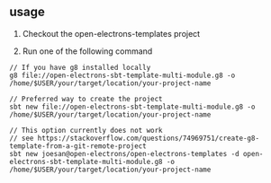 ## usage

1. Checkout the open-electrons-templates project

2. Run one of the following command

```
// If you have g8 installed locally
g8 file://open-electrons-sbt-template-multi-module.g8 -o /home/$USER/your/target/location/your-project-name

// Preferred way to create the project
sbt new file://open-electrons-sbt-template-multi-module.g8 -o /home/$USER/your/target/location/your-project-name

// This option currently does not work
// see https://stackoverflow.com/questions/74969751/create-g8-template-from-a-git-remote-project
sbt new joesan@open-electrons/open-electrons-templates -d open-electrons-sbt-template-multi-module.g8 -o /home/$USER/your/target/location/your-project-name
```
